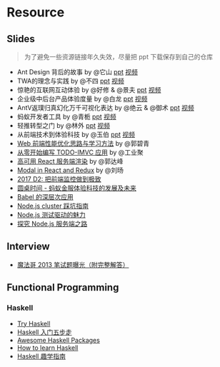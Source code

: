 # Resource

## Slides 
> 为了避免一些资源链接年久失效，尽量把 ppt 下载保存到自己的仓库

- Ant Design 背后的故事 by @它山 [ppt](https://github.com/meikidd/resource/raw/master/slides/Ant%20Design%203.0%20背后的故事-它山.pdf) [视频](http://v.youku.com/v_show/id_XMzMwMTI4NjIyNA==.html?spm=a2hzp.8253869.0.0)
- TWA的理念与实践 by @不四 [ppt](https://github.com/meikidd/resource/raw/master/slides/Techless%20Web%20App%20的理念与实践-不四.pdf) [视频](http://v.youku.com/v_show/id_XMzMwMzc2NDg0OA==.html?spm=a2hzp.8244740.0.0)
- 惊艳的互联网互动体验 by @好修 & @景夫 [ppt](https://github.com/meikidd/resource/raw/master/slides/惊艳的互联⽹互动体验-好修%26景夫.pdf) [视频](http://v.youku.com/v_show/id_XMzMwNDM3NjQwOA==.html?spm=a2hzp.8244740.0.0)
- 企业级中后台产品体验度量 by @白龙 [ppt](https://github.com/meikidd/resource/raw/master/slides/体验一起造-白龙.pdf) [视频](http://v.youku.com/v_show/id_XMzMwNDA3NzkyNA==.html?spm=a2hzp.8244740.0.0)
- AntV返璞归真幻化万千可视化表达 by @绝云 & @御术 [ppt](https://github.com/meikidd/resource/raw/master/slides/AntV%20返璞归真幻化万千可视化表达-绝云%26御术.pdf) [视频](http://v.youku.com/v_show/id_XMzMwNDMwMjcxNg==.html?spm=a2hzp.8244740.0.0)
- 蚂蚁开发者工具 by @青栀 [ppt](https://github.com/meikidd/resource/raw/master/slides/蚂蚁开发者工具-青栀.pdf) [视频](http://v.youku.com/v_show/id_XMzMwNTc0NjQ0MA==.html?spm=a2hzp.8244740.0.0)
- 轻推转型之门 by @林外 [ppt](https://github.com/meikidd/resource/raw/master/slides/轻推转型之门-林外.pdf) [视频](http://v.youku.com/v_show/id_XMzMwNTc0MDM4OA==.html?spm=a2hzp.8244740.0.0)
- 从前端技术到体验科技 by @玉伯 [ppt](https://github.com/meikidd/resource/raw/master/slides/从前端技术到体验科技-玉伯.pdf) [视频](http://v.youku.com/v_show/id_XMzMwMzg2MDIwOA==.html?spm=a2hzp.8253869.0.0)
- [Web 前端性能优化思路与学习方法](https://github.com/meikidd/resource/raw/master/slides/Web%20%E5%89%8D%E7%AB%AF%E6%80%A7%E8%83%BD%E4%BC%98%E5%8C%96%E6%80%9D%E8%B7%AF%E4%B8%8E%E5%AD%A6%E4%B9%A0%E6%96%B9%E6%B3%95-%E9%83%AD%E7%A2%A7%E9%9D%92.pdf) by @郭碧青
- [从零开始编写 TODO-IMVC 应用](http://lucifier129.github.io/webppt/04.html#/) by @工业聚
- [高可用 React 服务端渲染](http://slides.com/dfguo/react-ssr#/) by @郭达峰
- [Modal in React and Redux](http://slides.com/zation/modal-in-react-and-redux#/) by @刘旸
- [2017 D2: 把前端监控做到极致](https://tianchi.aliyun.com/competition/videoStream.html#postsId=3631)
- [圆桌时间 - 蚂蚁金服体验科技的发展及未来](http://v.youku.com/v_show/id_XMzMwNTg0NjA2OA==.html)
- [Babel 的深层次应用](https://github.com/meikidd/resource/blob/master/slides/Babel%E7%9A%84%E6%B7%B1%E5%B1%82%E6%AC%A1%E5%BA%94%E7%94%A8.ppt)
- [Node.js cluster 踩坑指南](https://github.com/meikidd/resource/blob/master/slides/Node.js%20cluster%20%E8%B8%A9%E5%9D%91%E6%8C%87%E5%8D%97.key)
- [Node.js 测试驱动的魅力](https://github.com/meikidd/resource/blob/master/slides/nodejs%E6%B5%8B%E8%AF%95%E9%A9%B1%E5%8A%A8%E7%9A%84%E9%AD%85%E5%8A%9B.ppt)
- [探究 Node.js 服务端之路](https://github.com/meikidd/resource/blob/master/slides/%E6%8E%A2%E7%A9%B6%20Node.js%20%E6%9C%8D%E5%8A%A1%E7%AB%AF%E4%B9%8B%E8%B7%AF.key)


## Interview

- [魔法哥 2013 笔试题曝光（附完整解答）](https://github.com/cssmagic/blog/issues/69)

## Functional Programming

### Haskell

- [Try Haskell](http://tryhaskell.org/)
- [Haskell 入门五步走](https://wiki.haskell.org/Cn/Haskell_%E5%85%A5%E9%97%A8%E4%BA%94%E6%AD%A5%E8%B5%B0)
- [Awesome Haskell Packages](https://haskell.libhunt.com/)
- [How to learn Haskell](https://github.com/bitemyapp/learnhaskell)
- [Haskell 趣学指南](http://fleurer-lee.com/lyah/)